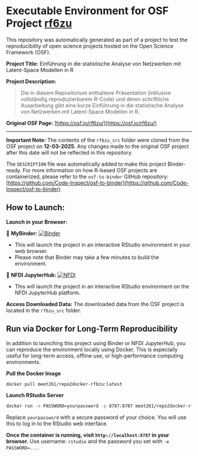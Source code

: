 # Executable Environment for OSF Project [rf6zu](https://osf.io/rf6zu/)

This repository was automatically generated as part of a project to test the reproducibility of open science projects hosted on the Open Science Framework (OSF).

**Project Title:** Einführung in die statistische Analyse von Netzwerken mit Latent-Space Modellen in R

**Project Description:**
> Die in diesem Repositorium enthaltene Präsentation (inklusive vollständig reproduzierbarem R-Code) und deren schriftliche Ausarbeitung gibt eine kurze Einführung in die statistische Analyse von Netzwerken mit Latent-Space Modellen in R.

**Original OSF Page:** [https://osf.io/rf6zu/](https://osf.io/rf6zu/)

---

**Important Note:** The contents of the `rf6zu_src` folder were cloned from the OSF project on **12-03-2025**. Any changes made to the original OSF project after this date will not be reflected in this repository.

The `DESCRIPTION` file was automatically added to make this project Binder-ready. For more information on how R-based OSF projects are containerized, please refer to the `osf-to-binder` GitHub repository: [https://github.com/Code-Inspect/osf-to-binder](https://github.com/Code-Inspect/osf-to-binder)

## How to Launch:

**Launch in your Browser:**

🚀 **MyBinder:** [![Binder](https://mybinder.org/badge_logo.svg)](https://mybinder.org/v2/gh/code-inspect-binder/osf_rf6zu/HEAD?urlpath=rstudio)

   * This will launch the project in an interactive RStudio environment in your web browser.
   * Please note that Binder may take a few minutes to build the environment.

🚀 **NFDI JupyterHub:** [![NFDI](https://nfdi-jupyter.de/images/nfdi_badge.svg)](https://hub.nfdi-jupyter.de/r2d/gh/code-inspect-binder/osf_rf6zu/HEAD?urlpath=rstudio)

   * This will launch the project in an interactive RStudio environment on the NFDI JupyterHub platform.

**Access Downloaded Data:**
The downloaded data from the OSF project is located in the `rf6zu_src` folder.

## Run via Docker for Long-Term Reproducibility

In addition to launching this project using Binder or NFDI JupyterHub, you can reproduce the environment locally using Docker. This is especially useful for long-term access, offline use, or high-performance computing environments.

**Pull the Docker Image**

```bash
docker pull meet261/repo2docker-rf6zu:latest
```

**Launch RStudio Server**

```bash
docker run -e PASSWORD=yourpassword -p 8787:8787 meet261/repo2docker-rf6zu
```
Replace `yourpassword` with a secure password of your choice. You will use this to log in to the RStudio web interface.

**Once the container is running, visit `http://localhost:8787` in your browser.**
Use username: `rstudio` and the password you set with `-e PASSWORD=...`.
